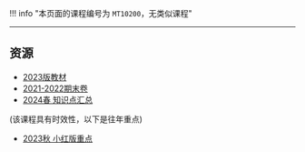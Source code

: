 !!! info "本页面的课程编号为 `MT10200`，无类似课程"

---

## 资源  
- [2023版教材](http://api.xtaoa.com/api/lanzou.php?url=https://cqu-openlib.lanzout.com/igpn21wkjlmb&type=down)  
- [2021-2022期末卷](http://api.xtaoa.com/api/lanzou.php?url=https://cqu-openlib.lanzout.com/i4JGr1z63gob&type=down)
- [2024春 知识点汇总](http://api.xtaoa.com/api/lanzou.php?url=https://cqu-openlib.lanzout.com/iHF3Z21k604j&type=down)

(该课程具有时效性，以下是往年重点)  

- [2023秋 小红版重点](http://api.xtaoa.com/api/lanzou.php?url=https://cqu-openlib.lanzout.com/iWHhj1z63gre&type=down)